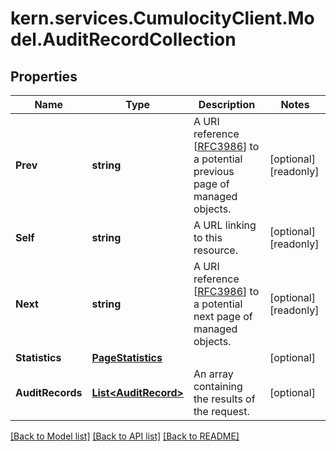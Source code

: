 
# kern.services.CumulocityClient.Model.AuditRecordCollection

## Properties

Name | Type | Description | Notes
------------ | ------------- | ------------- | -------------
**Prev** | **string** | A URI reference [[RFC3986](https://tools.ietf.org/html/rfc3986)] to a potential previous page of managed objects. | [optional] [readonly] 
**Self** | **string** | A URL linking to this resource. | [optional] [readonly] 
**Next** | **string** | A URI reference [[RFC3986](https://tools.ietf.org/html/rfc3986)] to a potential next page of managed objects. | [optional] [readonly] 
**Statistics** | [**PageStatistics**](PageStatistics.md) |  | [optional] 
**AuditRecords** | [**List&lt;AuditRecord&gt;**](AuditRecord.md) | An array containing the results of the request. | [optional] 

[[Back to Model list]](../README.md#documentation-for-models)
[[Back to API list]](../README.md#documentation-for-api-endpoints)
[[Back to README]](../README.md)

